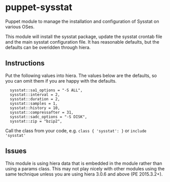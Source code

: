 # puppet-sysstat
Puppet module to manage the installation and configuration of Sysstat on various OSes.

This module will install the sysstat package, update the sysstat crontab file and the main sysstat configuration file.  It has reasonable defaults, but the defaults can be overidden through hiera.

## Instructions
Put the following values into hiera.  The values below are the defaults, so you can omit them if you are happy with the defaults.
```
  sysstat::sa1_options = "-S ALL",
  sysstat::interval = 2,
  sysstat::duration = 2,
  sysstat::samples = 1,
  sysstat::history = 10,
  sysstat::compressafter = 31,
  sysstat::sadc_options = "-S DISK",
  sysstat::zip = "bzip2",
```
    
Call the class from your code, e.g. `class { 'sysstat': }` or `include 'sysstat'`

## Issues
This module is using hiera data that is embedded in the module rather than using a params class.  This may not play nicely with other modules using the same technique unless you are using hiera 3.0.6 and above (PE 2015.3.2+).
